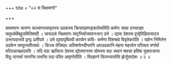 +++
title = "०२ स भिक्षमाणो"

+++

सपवमानः चारुणः कल्याणस्यामृतस्य उदकस्य क्रियाग्रहणङ्कर्तव्यमिति कर्मणः सम्प्रा दनसञ्ज्ञा चतुर्थ्यर्थेबहुलमितिषष्ठी । चारूदकं भिक्षमाणः यष्टृभिर्याच्यमानःसन् उभे । द्यावा देशस्य द्वन्द्वेविहितत्वादत्र उत्तरपदाभावे द्वन्द्वः प्रतीयते । उभे द्यावापृथिव्यौ काव्येन कवि- कर्मणा विशश्रथे विवृतेकरोति । यज्ञेन निमित्तेन उदकेन सम्पूरयतीत्यर्थः । किञ्च तेजिष्ठाः अतिशयेनदीप्तानि अपउदकानि मंहना महत्त्वेन परिव्यत वर्णार्थं परितआच्छादयति । यदि यदा ऋत्विजः देवस्य द्योतमानस्य सोमस्य सदः स्थानं श्रवसा हविषा युक्ताःसन्तः विदुः यागार्थं जानन्ति लभन्ति तदा परित आवृणोतीति । विदज्ञाने सिजभ्यस्तेति झेर्जुसादेशः ॥ २ ॥